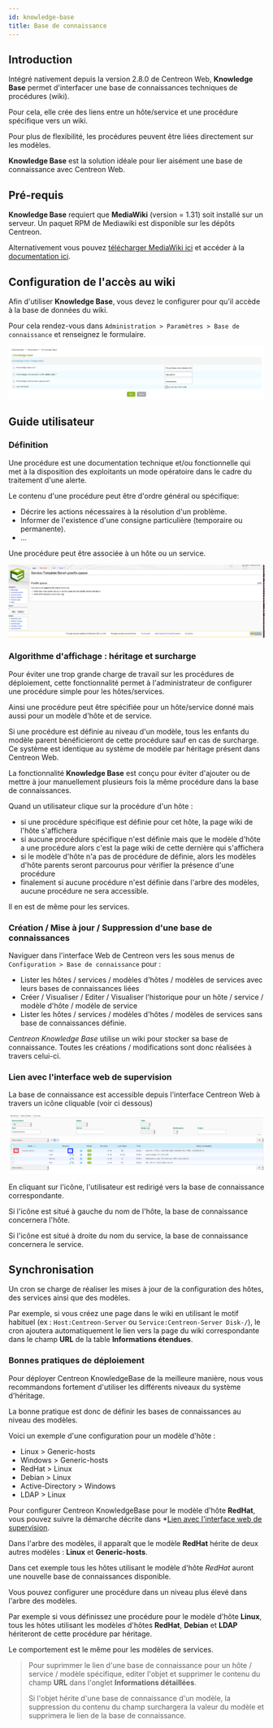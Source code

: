 ```yaml
---
id: knowledge-base
title: Base de connaissance
---
```


## Introduction

Intégré nativement depuis la version 2.8.0 de Centreon Web, **Knowledge
Base** permet d'interfacer une base de connaissances techniques de procédures
(wiki).

Pour cela, elle crée des liens entre un hôte/service et une procédure spécifique
vers un wiki.

Pour plus de flexibilité, les procédures peuvent être liées directement sur les
modèles.

**Knowledge Base** est la solution idéale pour lier aisément une base
de connaissance avec Centreon Web.

## Pré-requis

**Knowledge Base** requiert que **MediaWiki** (version = 1.31) soit
installé sur un serveur. Un paquet RPM de Mediawiki est disponible sur les
dépôts Centreon.

Alternativement vous pouvez [télécharger MediaWiki
ici](http://www.mediawiki.org/wiki/MediaWiki) et accéder à la [documentation
ici](http://www.mediawiki.org/wiki/User_hub).

## Configuration de l'accès au wiki

Afin d'utiliser **Knowledge Base**, vous devez le configurer pour qu'il
accède à la base de données du wiki.

Pour cela rendez-vous dans `Administration > Paramètres > Base de connaissance` et
renseignez le formulaire.

![image](../assets/administration/parameters-wiki.png)

## Guide utilisateur

### Définition

Une procédure est une documentation technique et/ou fonctionnelle qui met à la
disposition des exploitants un mode opératoire dans le cadre du traitement d'une
alerte.

Le contenu d'une procédure peut être d'ordre général ou spécifique:

  - Décrire les actions nécessaires à la résolution d'un problème.
  - Informer de l'existence d'une consigne particulière (temporaire ou
    permanente).
  - ...

Une procédure peut être associée à un hôte ou un service.

![image](../assets/administration/parameters-wiki-article.png)

### Algorithme d'affichage : héritage et surcharge

Pour éviter une trop grande charge de travail sur les procédures de déploiement,
cette fonctionnalité permet à l'administrateur de configurer une procédure
simple pour les hôtes/services.

Ainsi une procédure peut être spécifiée pour un hôte/service donné mais aussi
pour un modèle d'hôte et de service.

Si une procédure est définie au niveau d'un modèle, tous les enfants du modèle
parent bénéficieront de cette procédure sauf en cas de surcharge. Ce système est
identique au système de modèle par héritage présent dans Centreon Web.

La fonctionnalité **Knowledge Base** est conçu pour éviter d'ajouter ou
de mettre à jour manuellement plusieurs fois la même procédure dans la base de
connaissances.

Quand un utilisateur clique sur la procédure d'un hôte :

  - si une procédure spécifique est définie pour cet hôte, la page wiki de
    l'hôte s'affichera
  - si aucune procédure spécifique n'est définie mais que le modèle d'hôte a une
    procédure alors c'est la page wiki de cette dernière qui s'affichera
  - si le modèle d'hôte n'a pas de procédure de définie, alors les modèles
    d'hôte parents seront parcourus pour vérifier la présence d'une procédure
  - finalement si aucune procédure n'est définie dans l'arbre des modèles,
    aucune procédure ne sera accessible.

Il en est de même pour les services.

### Création / Mise à jour / Suppression d'une base de connaissances

Naviguer dans l'interface Web de Centreon vers les sous menus de
`Configuration > Base de connaissance` pour :

  - Lister les hôtes / services / modèles d'hôtes / modèles de services avec
    leurs bases de connaissances liées
  - Créer / Visualiser / Editer / Visualiser l'historique pour un hôte / service
    / modèle d'hôte / modèle de service
  - Lister les hôtes / services / modèles d'hôtes / modèles de services sans
    base de connaissances définie.

*Centreon Knowledge Base* utilise un wiki pour stocker sa base de connaissance.
Toutes les créations / modifications sont donc réalisées à travers celui-ci.

### Lien avec l'interface web de supervision

La base de connaissance est accessible depuis l'interface Centreon Web à travers
un icône cliquable (voir ci dessous)

![image](../assets/administration/parameters-wiki-host-monitoring.png)

En cliquant sur l'icône, l'utilisateur est redirigé vers la base de connaissance
correspondante.

Si l'icône est situé à gauche du nom de l'hôte, la base de connaissance
concernera l'hôte.

Si l'icône est situé à droite du nom du service, la base de connaissance
concernera le service.

## Synchronisation

Un cron se charge de réaliser les mises à jour de la configuration des hôtes,
des services ainsi que des modèles.

Par exemple, si vous créez une page dans le wiki en utilisant le motif habituel
(ex : `Host:Centreon-Server` ou `Service:Centreon-Server Disk-/`), le cron
ajoutera automatiquement le lien vers la page du wiki correspondante dans le
champ **URL** de la table **Informations étendues**.

### Bonnes pratiques de déploiement

Pour déployer Centreon KnowledgeBase de la meilleure manière, nous vous
recommandons fortement d'utiliser les différents niveaux du système d'héritage.

La bonne pratique est donc de définir les bases de connaissances au niveau des
modèles.

Voici un exemple d'une configuration pour un modèle d'hôte :

  - Linux \> Generic-hosts
  - Windows \> Generic-hosts
  - RedHat \> Linux
  - Debian \> Linux
  - Active-Directory \> Windows
  - LDAP \> Linux

Pour configurer Centreon KnowledgeBase pour le modèle d'hôte **RedHat**, vous
pouvez suivre la démarche décrite dans *[Lien avec l'interface web de
supervision](lien-avec-l-interface-web-de-supervision).

Dans l'arbre des modèles, il apparaît que le modèle **RedHat** hérite de deux
autres modèles : **Linux** et **Generic-hosts**.

Dans cet exemple tous les hôtes utilisant le modèle d'hôte *RedHat* auront une
nouvelle base de connaissances disponible.

Vous pouvez configurer une procédure dans un niveau plus élevé dans l'arbre des
modèles.

Par exemple si vous définissez une procédure pour le modèle d'hôte **Linux**, tous
les hôtes utilisant les modèles d'hôtes **RedHat**, **Debian** et **LDAP** hériteront
de cette procédure par héritage.

Le comportement est le même pour les modèles de services.

> Pour suprimmer le lien d'une base de connaissance pour un hôte / service /
> modèle spécifique, editer l'objet et supprimer le contenu du champ **URL**
> dans l'onglet **Informations détaillées**.
>
> Si l'objet hérite d'une base de connaissance d'un modèle, la suppression du
> contenu du champ surchargera la valeur du modèle et supprimera le lien de la
> base de connaissance.
